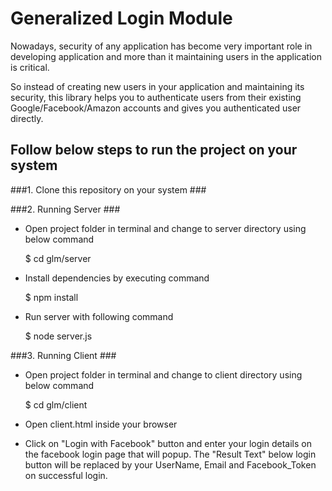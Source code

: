 
# Generalized Login Module #

Nowadays, security of any application has become very important role in developing 
application and more than it maintaining users in the application is critical. 

So instead of creating new users in your application and maintaining its security, 
this library helps you to authenticate users from their existing Google/Facebook/Amazon
accounts and gives you authenticated user directly.
    

## Follow below steps to run the project on your system ##

###1. Clone this repository on your system ###

###2. Running Server ###

* Open project folder in terminal and change to server directory using below command 

    $ cd glm/server

* Install dependencies by executing command 

    $ npm install

* Run server with following command 

    $ node server.js

###3. Running Client ###

* Open project folder in terminal and change to client directory using below command 

    $ cd glm/client

* Open client.html inside your browser 

* Click on "Login with Facebook" button and enter your login details on the facebook login page 
  that will popup. The "Result Text" below login button will be replaced by your UserName, Email and 
  Facebook_Token on successful login.